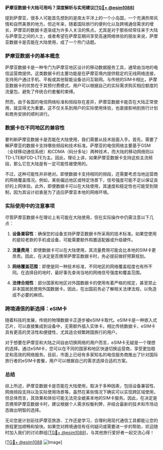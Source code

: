 **萨摩亚数据卡大陆可用吗？深度解析与实用建议[[TG💪+ @esim1088](https://t.me/s/esim1088)]**

提到萨摩亚，很多人可能首先想到的是南太平洋上的一个小岛国，一个充满热带风情和自然美景的地方。但近年来，随着国际旅行的便利化以及跨境通信需求的增长，萨摩亚的数据卡逐渐成为许多人关注的焦点。尤其是对于那些经常往来于大陆与萨摩亚之间的人士，或者希望在萨摩亚期间享受高速网络体验的朋友来说，萨摩亚数据卡是否能在大陆使用，成了一个热门话题。

### 萨摩亚数据卡的基本概念

萨摩亚数据卡是一种专门为萨摩亚地区设计的移动数据服务工具，通常由当地的电信运营商提供。这类数据卡的主要功能是在萨摩亚境内提供稳定的无线网络连接，支持用户通过手机、平板或其他智能设备访问互联网。与传统的SIM卡相比，萨摩亚数据卡的优势在于其预付费模式，用户可以根据自己的实际需求购买相应额度的流量包，避免了传统合约套餐的束缚。

然而，由于各国的电信网络标准和频段存在差异，萨摩亚数据卡能否在大陆正常使用，就显得尤为重要。这不仅关系到用户的实际使用体验，也直接影响到旅行计划和商务安排的顺利进行。

### 数据卡在不同地区的兼容性

要判断萨摩亚数据卡是否能在大陆使用，我们需要从技术层面入手。首先，需要了解萨摩亚的数据卡支持哪些频段和技术标准。萨摩亚的电信网络主要基于GSM（全球移动通信系统）和CDMA（码分多址）两种技术，而大陆的移动网络则以TD-LTE和FDD-LTE为主。因此，理论上讲，如果萨摩亚数据卡支持这些主流频段，那么它在大陆是有一定可能性被使用的。

不过，这种可能性并非绝对。即使数据卡支持相同的频段，还需要考虑当地运营商的网络覆盖情况。例如，某些偏远地区或特定场景下，信号强度可能不足以保证良好的上网体验。此外，即便数据卡可以在大陆使用，其速度和稳定性也可能受到限制，因为其设计初衷是为了适应萨摩亚本地的网络环境。

### 实际使用中的注意事项

尽管萨摩亚数据卡在理论上有可能在大陆使用，但在实际操作中仍需注意以下几点：

1. **设备兼容性**：确保您的设备支持萨摩亚数据卡所采用的技术标准。如果您使用的是较老款的手机或设备，可能需要额外购置适配器或升级硬件。
   
2. **流量费用**：即使数据卡可以在大陆使用，其流量费用可能会比本地的SIM卡更昂贵。因此，在决定是否携带萨摩亚数据卡时，务必提前做好预算规划。

3. **网络覆盖范围**：即使是同一种技术标准，不同地区的网络覆盖程度也有所不同。在选择目的地时，最好事先查询当地的网络信号强度和覆盖范围。

4. **法律合规性**：部分国家和地区对外国数据卡的使用有着严格的规定，甚至禁止非本国居民使用外国数据卡。因此，在出国前务必了解相关法律法规，以免造成不必要的麻烦。

### 跨境通信的新选择：eSIM卡

随着科技的发展，传统的物理数据卡正逐步被eSIM卡取代。eSIM卡是一种嵌入式芯片，可以直接集成到设备中，无需额外插入实体卡。相比传统数据卡，eSIM卡具有更高的灵活性和便捷性，尤其适合频繁跨国旅行的用户。

对于想要在萨摩亚和大陆之间自由切换网络的用户而言，eSIM卡无疑是一个理想的选择。通过eSIM卡，您可以在不同的国家和地区快速切换运营商，享受更加稳定和高效的网络服务。目前，市面上已经有多家知名的电信服务商推出了针对国际旅行者的eSIM卡套餐，用户可以根据自己的需求选择合适的方案。

### 总结

综上所述，萨摩亚数据卡是否能在大陆使用，取决于多种因素，包括设备兼容性、网络频段支持以及实际使用场景等。虽然在某些情况下确实可以实现跨区域使用，但总体而言，其效果和体验可能无法完全媲美本地的SIM卡服务。因此，在决定是否携带萨摩亚数据卡时，建议根据个人需求权衡利弊，并结合最新的技术和市场动态做出明智的选择。

无论您是计划前往萨摩亚旅游、工作还是学习，合理利用现代通信工具都能让您的旅程更加顺畅和愉快。如果您对跨境通信有任何疑问或需要进一步的帮助，欢迎随时加入我们的讨论群组[[TG💪+ @esim1088](https://t.me/s/esim1088)]，与其他旅行爱好者一起交流心得！

[[TG💪+ @esim1088](https://t.me/s/esim1088) ![Image](https://i.postimg.cc/4NQfJmqS/Snipaste-2025-05-13-00-14-12.png)]